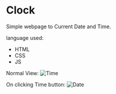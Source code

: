 # Clock

Simple webpage to Current Date and Time.

language used:
  * HTML
  * CSS
  * JS

Normal View:
![Time](https://user-images.githubusercontent.com/68504613/122651219-09b1ba80-d155-11eb-81d4-9d777d28de34.jpg)


On clicking Time button:
![Date](https://user-images.githubusercontent.com/68504613/122651228-17674000-d155-11eb-9077-289604a337c6.jpg)
